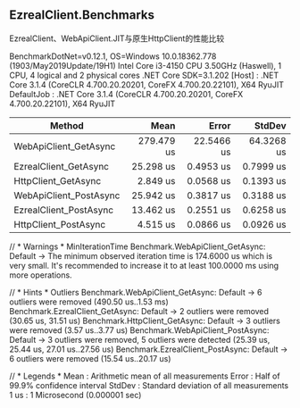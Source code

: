 ## EzrealClient.Benchmarks　
EzrealClient、WebApiClient.JIT与原生HttpClient的性能比较


BenchmarkDotNet=v0.12.1, OS=Windows 10.0.18362.778 (1903/May2019Update/19H1)
Intel Core i3-4150 CPU 3.50GHz (Haswell), 1 CPU, 4 logical and 2 physical cores
.NET Core SDK=3.1.202
  [Host]     : .NET Core 3.1.4 (CoreCLR 4.700.20.20201, CoreFX 4.700.20.22101), X64 RyuJIT
  DefaultJob : .NET Core 3.1.4 (CoreCLR 4.700.20.20201, CoreFX 4.700.20.22101), X64 RyuJIT


|                     Method |       Mean |      Error |     StdDev |
|--------------------------- |-----------:|-----------:|-----------:|
|      WebApiClient_GetAsync | 279.479 us | 22.5466 us | 64.3268 us |
|  EzrealClient_GetAsync |  25.298 us |  0.4953 us |  0.7999 us |
|        HttpClient_GetAsync |   2.849 us |  0.0568 us |  0.1393 us |
|     WebApiClient_PostAsync |  25.942 us |  0.3817 us |  0.3188 us |
| EzrealClient_PostAsync |  13.462 us |  0.2551 us |  0.6258 us |
|       HttpClient_PostAsync |   4.515 us |  0.0866 us |  0.0926 us |

// * Warnings *
MinIterationTime
  Benchmark.WebApiClient_GetAsync: Default -> The minimum observed iteration time is 174.6000 us which is very small. It's recommended to increase it to at least 100.0000 ms using more operations.

// * Hints *
Outliers
  Benchmark.WebApiClient_GetAsync: Default      -> 6 outliers were removed (490.50 us..1.53 ms)
  Benchmark.EzrealClient_GetAsync: Default  -> 2 outliers were removed (30.65 us, 31.51 us)
  Benchmark.HttpClient_GetAsync: Default        -> 3 outliers were removed (3.57 us..3.77 us)
  Benchmark.WebApiClient_PostAsync: Default     -> 3 outliers were removed, 5 outliers were detected (25.39 us, 25.44 us, 27.01 us..27.56 us)
  Benchmark.EzrealClient_PostAsync: Default -> 6 outliers were removed (15.54 us..20.17 us)

// * Legends *
  Mean   : Arithmetic mean of all measurements
  Error  : Half of 99.9% confidence interval
  StdDev : Standard deviation of all measurements
  1 us   : 1 Microsecond (0.000001 sec)
